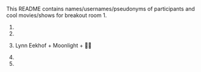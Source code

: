 This README contains names/usernames/pseudonyms of participants and cool movies/shows for breakout room 1.

1.
2.
3. Lynn Eekhof + Moonlight + 🌚🌚


4.
5.
